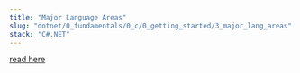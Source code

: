 ```yaml
---
title: "Major Language Areas"
slug: "dotnet/0_fundamentals/0_c/0_getting_started/3_major_lang_areas"
stack: "C#.NET"
---
```


[read here](https://learn.microsoft.com/en-us/dotnet/csharp/tour-of-csharp/features)